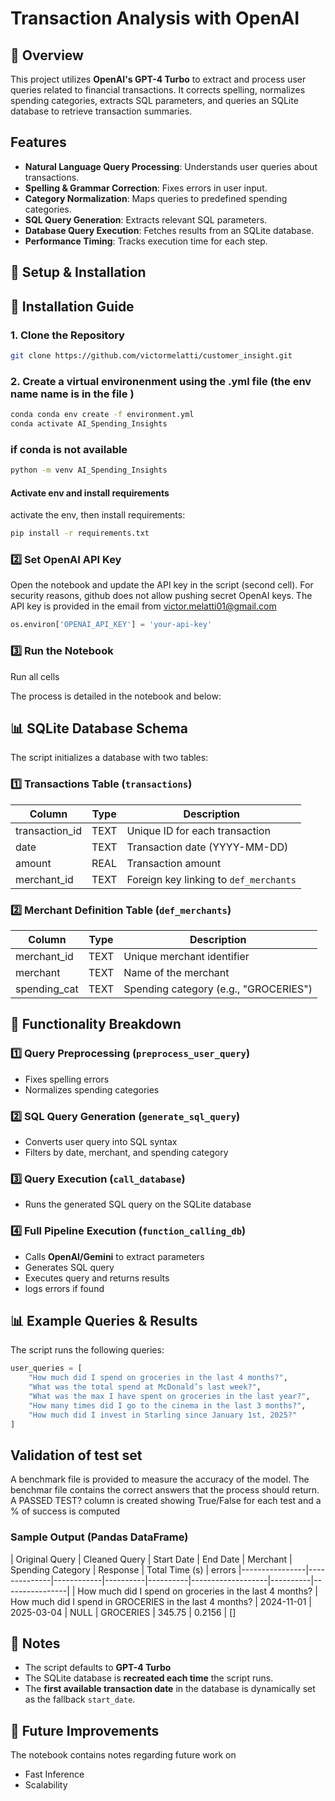 # Transaction Analysis with OpenAI

## 📖 Overview
This project utilizes **OpenAI's GPT-4 Turbo** to extract and process user queries related to financial transactions. It corrects spelling, normalizes spending categories, extracts SQL parameters, and queries an SQLite database to retrieve transaction summaries.

## Features
- **Natural Language Query Processing**: Understands user queries about transactions.
- **Spelling & Grammar Correction**: Fixes errors in user input.
- **Category Normalization**: Maps queries to predefined spending categories.
- **SQL Query Generation**: Extracts relevant SQL parameters.
- **Database Query Execution**: Fetches results from an SQLite database.
- **Performance Timing**: Tracks execution time for each step.

## 🔧 Setup & Installation

## 🚀 Installation Guide

### 1. Clone the Repository
```bash
git clone https://github.com/victormelatti/customer_insight.git
```

### 2. Create a virtual environenment using the .yml file (the env name name is in the file )
```bash
conda conda env create -f environment.yml
conda activate AI_Spending_Insights
```

### if conda is not available
```bash
python -m venv AI_Spending_Insights
```
#### Activate env and install requirements

activate the env, then install requirements:
```bash
pip install -r requirements.txt
``` 

### **2️⃣ Set OpenAI API Key** 
Open the notebook and update the API key in the script (second cell). For security reasons, github does not allow pushing secret OpenAI keys. The API key is provided in the email from victor.melatti01@gmail.com

```python
os.environ['OPENAI_API_KEY'] = 'your-api-key'
```

### **3️⃣ Run the Notebook**
Run all cells 

The process is detailed in the notebook and below:

## 📊 SQLite Database Schema
The script initializes a database with two tables:

### **1️⃣ Transactions Table** (`transactions`)
| Column          | Type  | Description  |
|---------------|------|--------------|
| transaction_id | TEXT  | Unique ID for each transaction |
| date          | TEXT  | Transaction date (YYYY-MM-DD) |
| amount        | REAL  | Transaction amount |
| merchant_id   | TEXT  | Foreign key linking to `def_merchants` |

### **2️⃣ Merchant Definition Table** (`def_merchants`)
| Column        | Type  | Description |
|--------------|------|-------------|
| merchant_id  | TEXT | Unique merchant identifier |
| merchant     | TEXT | Name of the merchant |
| spending_cat | TEXT | Spending category (e.g., "GROCERIES") |

## 📌 Functionality Breakdown
### **1️⃣ Query Preprocessing** (`preprocess_user_query`)
- Fixes spelling errors
- Normalizes spending categories

### **2️⃣ SQL Query Generation** (`generate_sql_query`)
- Converts user query into SQL syntax
- Filters by date, merchant, and spending category

### **3️⃣ Query Execution** (`call_database`)
- Runs the generated SQL query on the SQLite database

### **4️⃣ Full Pipeline Execution** (`function_calling_db`)
- Calls **OpenAI/Gemini** to extract parameters
- Generates SQL query
- Executes query and returns results
- logs errors if found

## 📊 Example Queries & Results
The script runs the following queries:
```python
user_queries = [
    "How much did I spend on groceries in the last 4 months?",
    "What was the total spend at McDonald’s last week?",
    "What was the max I have spent on groceries in the last year?",
    "How many times did I go to the cinema in the last 3 months?",
    "How much did I invest in Starling since January 1st, 2025?"
]
```
## Validation of test set
A benchmark file is provided to measure the accuracy of the model. The benchmar file contains the correct answers that the process should return. 
A PASSED TEST? column is created showing True/False for each test and a % of success is computed


### **Sample Output (Pandas DataFrame)**
| Original Query  | Cleaned Query | Start Date | End Date | Merchant | Spending Category | Response | Total Time (s) | errors
|----------------|--------------|------------|----------|----------|-------------------|----------|----------------|
| How much did I spend on groceries in the last 4 months? | How much did I spend in GROCERIES in the last 4 months? | 2024-11-01 | 2025-03-04 | NULL | GROCERIES | 345.75 | 0.2156 | []

## 📌 Notes
- The script defaults to **GPT-4 Turbo**
- The SQLite database is **recreated each time** the script runs.
- The **first available transaction date** in the database is dynamically set as the fallback `start_date`.

## 📌 Future Improvements
The notebook contains notes regarding future work on 
- Fast Inference 
- Scalability 


